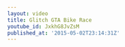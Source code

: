 ```yaml
---
layout: video
title: Glitch GTA Bike Race
youtube_id: JxkhG8JvZsM
published_at: '2015-05-02T23:14:31Z'
---
```

